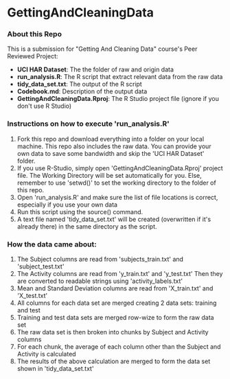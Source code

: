 GettingAndCleaningData
======================
### About this Repo

This is a submission for "Getting And Cleaning Data" course's Peer Reviewed Project:
* __UCI HAR Dataset__:   The the folder of raw and origin data
* __run_analysis.R__:    The R script that extract relevant data from the raw data
* __tidy_data_set.txt__: The output of the R script
* __Codebook.md__:       Description of the output data
* __GettingAndCleaningData.Rproj__: The R Studio project file (ignore if you don't use R Studio)

### Instructions on how to execute 'run_analysis.R'

1. Fork this repo and download everything into a folder on your local machine. This repo also includes the raw data. You can provide your own data to save some bandwidth and skip the 'UCI HAR Dataset' folder.
2. If you use R-Studio, simply open 'GettingAndCleaningData.Rproj' project file. The Working Directory will be set automatically for you. Else, remember to use 'setwd()' to set the working directory to the folder of this repo.
3. Open 'run_analysis.R' and make sure the list of file locations is correct, especially if you use your own data
4. Run this script using the source() command.
5. A text file named 'tidy_data_set.txt' will be created (overwritten if it's already there) in the same directory as the script.

### How the data came about:
1. The Subject columns are read from 'subjects_train.txt' and 'subject_test.txt'
2. The Activity columns are read from 'y_train.txt' and 'y_test.txt'
   Then they are converted to readable strings using 'activity_labels.txt'
3. Mean and Standard Deviation columns are read from 'X_train.txt' and 'X_test.txt'
4. All columns for each data set are merged creating 2 data sets: training and test
5. Training and test data sets are merged row-wize to form the raw data set
6. The raw data set is then broken into chunks by Subject and Activity columns
7. For each chunk, the average of each column other than the Subject and Activity is calculated
8. The results of the above calculation are merged to form the data set shown in 'tidy_data_set.txt'
